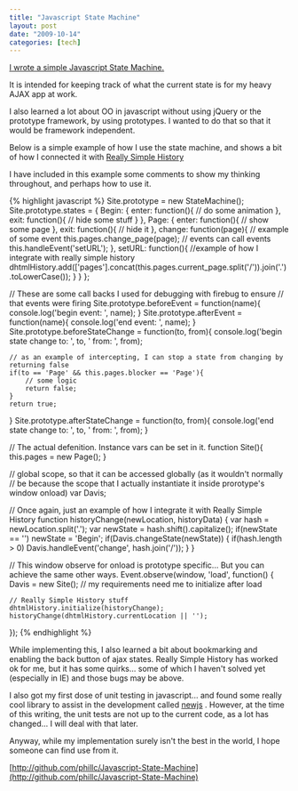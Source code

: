 ```yaml
---
title: "Javascript State Machine"
layout: post
date: "2009-10-14"
categories: [tech]
---
```


[I wrote a simple Javascript State Machine.](http://github.com/phillc/Javascript-State-Machine)

It is intended for keeping track of what the current state is for my heavy AJAX app at work.

I also learned a lot about OO in javascript without using jQuery or the prototype framework, by using prototypes. I wanted to do that so that it would be framework independent.

Below is a simple example of how I use the state machine, and shows a bit of how I connected it with [Really Simple History](http://code.google.com/p/reallysimplehistory/)


I have included in this example some comments to show my thinking throughout, and perhaps how to use it.

{% highlight javascript %}
Site.prototype = new StateMachine();
Site.prototype.states = {
    Begin: {
        enter: function(){
            // do some animation
        },
        exit: function(){
            // hide some stuff
        }
    },
    Page: {
        enter: function(){
            // show some page
        },
        exit: function(){
            // hide it
        },
        change: function(page){
            // example of some event
            this.pages.change_page(page);
            // events can call events
            this.handleEvent('setURL');
        },
        setURL: function(){
            //example of how I integrate with really simple history
            dhtmlHistory.add(['pages'].concat(this.pages.current_page.split('/')).join('.').toLowerCase());
        }
    }
};

// These are some call backs I used for debugging with firebug to ensure
// that events were firing
Site.prototype.beforeEvent = function(name){
    console.log('begin event: ', name);
}
Site.prototype.afterEvent = function(name){
    console.log('end event: ', name);
}
Site.prototype.beforeStateChange = function(to, from){
    console.log('begin state change to: ', to, ' from: ', from);

    // as an example of intercepting, I can stop a state from changing by returning false
    if(to == 'Page' && this.pages.blocker == 'Page'){
        // some logic
        return false;
    }
    return true;
}
Site.prototype.afterStateChange = function(to, from){
    console.log('end state change to: ', to, ' from: ', from);
}

// The actual defenition. Instance vars can be set in it.
function Site(){
    this.pages = new Page();
}

// global scope, so that it can be accessed globally (as it wouldn't normally
// be because the scope that I actually instantiate it inside prorotype's window onload)
var Davis; 


// Once again, just an example of how I integrate it with Really Simple History
function historyChange(newLocation, historyData) {
    var hash = newLocation.split('.');
    var newState = hash.shift().capitalize();
    if(newState == '') newState = 'Begin';
    if(Davis.changeState(newState))
    {
        if(hash.length > 0) Davis.handleEvent('change', hash.join('/'));
    }
}

// This window observe for onload is prototype specific... But you can achieve the same other ways.
Event.observe(window, 'load', function() {
    Davis = new Site(); // my requirements need me to initialize after load

    // Really Simple History stuff
    dhtmlHistory.initialize(historyChange);
    historyChange(dhtmlHistory.currentLocation || '');
});
{% endhighlight %}

While implementing this, I also learned a bit about bookmarking and enabling the back button of ajax states. Really Simple History has worked ok for me, but it has some quirks... some of which I haven't solved yet (especially in IE) and those bugs may be above.

I also got my first dose of unit testing in javascript... and found some really cool library to assist in the development called [newjs](http://newjs.rubyforge.org/) . However, at the time of this writing, the unit tests are not up to the current code, as a lot has changed... I will deal with that later.

Anyway, while my implementation surely isn't the best in the world, I hope someone can find use from it.

[http://github.com/phillc/Javascript-State-Machine](http://github.com/phillc/Javascript-State-Machine)
